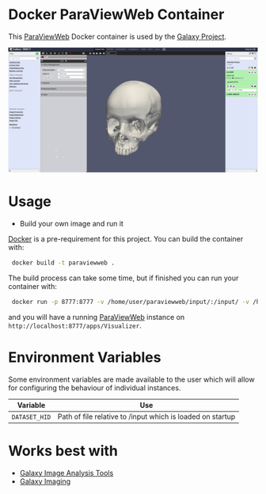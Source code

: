 Docker ParaViewWeb Container
========================


This [ParaViewWeb](http://paraviewweb.kitware.com/) Docker container is used by the [Galaxy Project](https://galaxyproject.org/).

![screenshot](screenshot.png)

Usage
=====

* Build your own image and run it

 [Docker](https://www.docker.com) is a pre-requirement for this project. You can build the container with:
 ```bash
  docker build -t paraviewweb .
 ```
 The build process can take some time, but if finished you can run your container with:
 ```bash
  docker run -p 8777:8777 -v /home/user/paraviewweb/input/:/input/ -v /home/user/paraviewweb/output/:/output/ paraviewweb
 ```
 and you will have a running [ParaViewWeb](http://paraviewweb.kitware.com/) instance on ``http://localhost:8777/apps/Visualizer``.

 Environment Variables
 =====================

 Some environment variables are made available to the user which will allow for configuring the behaviour of individual instances.

 Variable            | Use
 ------------------- | ---
 `DATASET_HID`           | Path of file relative to /input which is loaded on startup

Works best with
=====================

 * [Galaxy Image Analysis Tools](https://github.com/ThomasWollmann/galaxy-image-analysis)
 * [Galaxy Imaging](https://github.com/bgruening/docker-galaxy-imaging)
